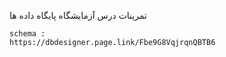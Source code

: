 تمرینات درس آزمایشگاه پایگاه داده ها
```
schema :
https://dbdesigner.page.link/Fbe9G8VqjrqnQBTB6 
```
